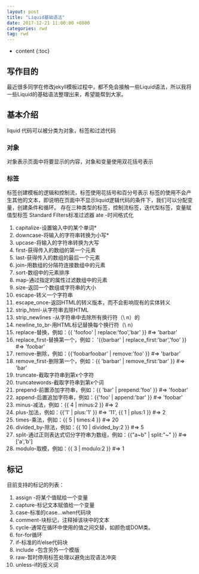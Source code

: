 ```yaml
---
layout: post
title: "Liquid基础语法"
date: 2017-12-21 11:00:00 +0800 
categories: rwd
tag: rwd
---
```

* content
{:toc}
## 写作目的
最近很多同学在修改jekyll模板过程中，都不免会接触一些Liquid语法，所以我将一些Liquid的基础语法整理出来，希望能帮到大家。
<!-- more -->
## 基本介绍
liquid 代码可以被分类为对象，标签和过滤代码
### 对象
对象表示页面中将要显示的内容，对象和变量使用双花括号表示
### 标签
标签创建模板的逻辑和控制流，标签使用花括号和百分号表示
标签的使用不会产生其他的文本，即说明在页面中不显示liquid逻辑代码的条件下，我们可以分配变量，创建条件和循环。
存在三种类型的标签，控制流标签，迭代型标签，变量赋值型标签
Standard Filters标准过滤器
ate -时间格式化
1. capitalize-设置输入中的某个单词*
1. downcase-将输入的字符串转换为小写*
1. upcase-将输入的字符串转换为大写
1. first-获得传入的数组的第一个元素
1. last-获得传入的数组的最后一个元素
1. join-用数组的分隔符连接数组中的元素
1. sort-数组中的元素排序
1. map-通过指定的属性过滤数组中的元素
1. size-返回一个数组或字符串的大小
1. escape-转义一个字符串
1. escape_once-返回HTML的转义版本，而不会影响现有的实体转义
1. strip_html-从字符串去除HTML
1. strip_newlines -从字符串中去除所有换行符（\ n）的
1. newline_to_br-用HTML标记替换每个换行符（\ n）
1. replace-替换，例如：{{ 'foofoo' | replace:'foo','bar' }} #=> 'barbar'
1. replace_first-替换第一个，例如： '{{barbar' | replace_first:'bar','foo' }} #=> 'foobar'
1. remove-删除，例如：{{'foobarfoobar' | remove:'foo' }} #=> 'barbar'
1. remove_first-删除第一个，例如：{{ 'barbar' | remove_first:'bar' }} #=> 'bar'
1. truncate-截取字符串到第x个字符
1. truncatewords-截取字符串到第x个词
1. prepend-前置添加字符串，例如：{{ 'bar' | prepend:'foo' }} #=> 'foobar'
1. append-后置追加字符串，例如：{{'foo' | append:'bar' }} #=> 'foobar'
1. minus-减法，例如：{{ 4 | minus:2 }} #=> 2
1. plus-加法，例如：{{'1' | plus:'1' }} #=> '11', {{ 1 | plus:1 }} #=> 2
1. times-乘法，例如：{{ 5 | times:4 }} #=> 20
1. divided_by-除法，例如：{{ 10 | divided_by:2 }} #=> 5
1. split-通过正则表达式切分字符串为数组，例如：{{"a~b" | split:"~" }} #=> ['a','b']
1. modulo-取模，例如：{{ 3 | modulo:2 }} #=> 1

## 标记
目前支持的标记的列表：

1. assign -将某个值赋给一个变量
1. capture-标记文本赋值给一个变量
1. case-标准的case...when代码块
1. comment-块标记，注释掉该块中的文本
1. cycle-通常在循环中使用的值之间交替，如颜色或DOM类。
1. for-for循环
1. if-标准的if/else代码块
1. include -包含另外一个模版
1. raw-暂时停用标签处理以避免出现语法冲突
1. unless-if的反义词